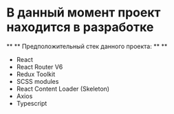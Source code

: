 # В данный момент проект находится в разработке 
** ** Предположительный стек данного проекта: ** **
- React
- React Router V6
- Redux Toolkit
- SCSS modules
- React Content Loader (Skeleton)
- Axios
- Typescript
